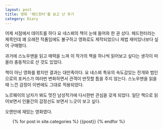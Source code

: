```yaml
---
layout: post
title: 영화 '헤드헌터'를 보고 난 후기
category: Diary
---
```


어제 서점에서 데이트를 하다 요 네스뵈의 책이 눈에 들어와 한 권 샀다. 헤드헌터라는 제목인데 꽤 오래전 작품임에도 불구하고 영화로도 제작되었으니 제법 재미있나보다 싶어 구매했다.

과거에 스노우맨을 읽고 매력을 느껴 이 작가의 책을 하나씩 읽어보고 싶다는 생각이 떠올라 충동적으로 산 것도 있었다. 

책이 아닌 영화를 봤지만 결과는 대만족이다. 요 네스뵈 특유의 속도감있는 전개와 범인으로의 포커스가 여러번 변화하면서 관객이 딴짓할 틈을 주지 않는다. 스노우맨을 읽을때 느낀 감정이 이번에도 그대로 적용되었다. 

노르웨이의 남자가 봐도 멋진 남성작가에 다시한번 관심을 갖게 되었다. 일단 책으로 읽어보면서 인물간의 감정선도 보면서 느긋이 보고 싶다. 

오랜만에 재밌는 영화였다.

<ul>
{% for post in site.categories %}
    {{post}}
{% endfor %}
</ul>

